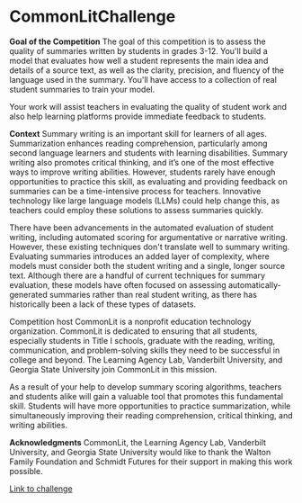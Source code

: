 # CommonLitChallenge

**Goal of the Competition**
The goal of this competition is to assess the quality of summaries written by students in grades 3-12. You'll build a model that evaluates how well a student represents the main idea and details of a source text, as well as the clarity, precision, and fluency of the language used in the summary. You'll have access to a collection of real student summaries to train your model.

Your work will assist teachers in evaluating the quality of student work and also help learning platforms provide immediate feedback to students.

**Context**
Summary writing is an important skill for learners of all ages. Summarization enhances reading comprehension, particularly among second language learners and students with learning disabilities. Summary writing also promotes critical thinking, and it’s one of the most effective ways to improve writing abilities. However, students rarely have enough opportunities to practice this skill, as evaluating and providing feedback on summaries can be a time-intensive process for teachers. Innovative technology like large language models (LLMs) could help change this, as teachers could employ these solutions to assess summaries quickly.

There have been advancements in the automated evaluation of student writing, including automated scoring for argumentative or narrative writing. However, these existing techniques don't translate well to summary writing. Evaluating summaries introduces an added layer of complexity, where models must consider both the student writing and a single, longer source text. Although there are a handful of current techniques for summary evaluation, these models have often focused on assessing automatically-generated summaries rather than real student writing, as there has historically been a lack of these types of datasets.

Competition host CommonLit is a nonprofit education technology organization. CommonLit is dedicated to ensuring that all students, especially students in Title I schools, graduate with the reading, writing, communication, and problem-solving skills they need to be successful in college and beyond. The Learning Agency Lab, Vanderbilt University, and Georgia State University join CommonLit in this mission.

As a result of your help to develop summary scoring algorithms, teachers and students alike will gain a valuable tool that promotes this fundamental skill. Students will have more opportunities to practice summarization, while simultaneously improving their reading comprehension, critical thinking, and writing abilities.

**Acknowledgments**
CommonLit, the Learning Agency Lab, Vanderbilt University, and Georgia State University would like to thank the Walton Family Foundation and Schmidt Futures for their support in making this work possible.

[Link to challenge](https://www.kaggle.com/competitions/commonlit-evaluate-student-summaries)
